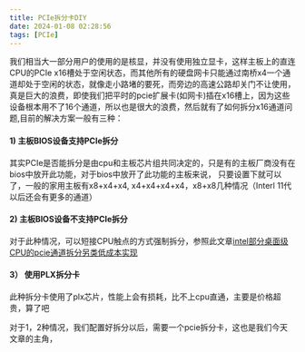 ```yaml
---
title: PCIe拆分卡DIY
date: 2024-01-08 02:28:56
tags: [PCIe]
---
```


我们相当大一部分用户的使用的是核显，并没有使用独立显卡，这样主板上的直连CPU的PCIe x16槽处于空闲状态，而其他所有的硬盘网卡只能通过南桥x4一个通道却处于空闲的状态，就像走小路堵的要死，而旁边的高速公路却关门不让使用，真是巨大的浪费，即使我们把平时的pcie扩展卡(如网卡)插在x16槽上，因为这些设备根本用不了16个通道，所以也是很大的浪费，然后就有了如何拆分x16通道问题,目前的解决方案一般有三种：
#### 1) 主板BIOS设备支持PCIe拆分
其实PCIe是否能拆分是由cpu和主板芯片组共同决定的，只是有的主板厂商没有在bios中放开此功能，对于bios中放开了此功能的主板来说， 只要设置下就可以了，一般的家用主板有x8+x4+x4, x4+x4+x4+x4，x8+x8几种情况（Interl 11代以后还会有更多的通道）

#### 2) 主板BIOS设备不支持PCIe拆分
对于此种情况，可以短接CPU触点的方式强制拆分，参照此文章[intel部分桌面级CPU的pcie通道拆分另类低成本实现](https://www.bilibili.com/read/cv15596863)

#### 3） 使用PLX拆分卡
此种拆分卡使用了plx芯片，性能上会有损耗，比不上cpu直通，主要是价格超贵，算了吧

对于1，2种情况，我们配置好拆分以后，需要一个pcie拆分卡，这也是我们今天文章的主角，
